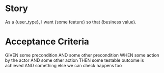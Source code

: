 # Story
As a {user_type}, I want {some feature} so that {business value}.

# Acceptance Criteria
GIVEN some precondition
AND some other precondition
WHEN some action by the actor
AND some other action
THEN some testable outcome is achieved
AND something else we can check happens too
